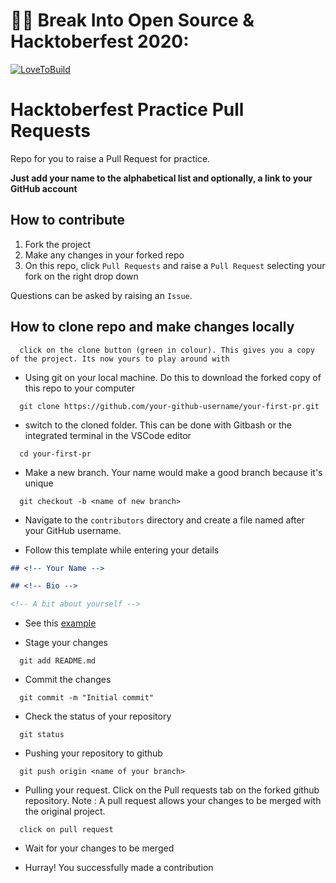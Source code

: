 # 👨‍💻 Break Into Open Source & Hacktoberfest 2020:

[![LoveToBuild](https://i.imgur.com/bPldAUV.jpg)](https://hacktoberfest.digitalocean.com)

# Hacktoberfest Practice Pull Requests

Repo for you to raise a Pull Request for practice.

**Just add your name to the alphabetical list and optionally, a link to your GitHub account**

## How to contribute

1. Fork the project
2. Make any changes in your forked repo
3. On this repo, click `Pull Requests` and raise a `Pull Request` selecting your fork on the right drop down

Questions can be asked by raising an `Issue`.

## How to clone repo and make changes locally

```
  click on the clone button (green in colour). This gives you a copy of the project. Its now yours to play around with
```

- Using git on your local machine. Do this to download the forked copy of this repo to your computer

```
  git clone https://github.com/your-github-username/your-first-pr.git
```

- switch to the cloned folder. This can be done with Gitbash or the integrated terminal in the VSCode editor

```
  cd your-first-pr
```

- Make a new branch. Your name would make a good branch because it's unique

```
  git checkout -b <name of new branch>
```

- Navigate to the `contributors` directory and create a file named after your GitHub username.

- Follow this template while entering your details

```md
## <!-- Your Name -->

## <!-- Bio -->

<!-- A bit about yourself -->
```

- See this [example](https://github.com/love-to-build/your-first-pr/blob/master/contributors/jamesgeorge007.md)

- Stage your changes

```
  git add README.md
```

- Commit the changes

```
  git commit -m "Initial commit"
```

- Check the status of your repository

```
  git status
```

- Pushing your repository to github

```
  git push origin <name of your branch>
```

- Pulling your request. Click on the Pull requests tab on the forked github repository.
  Note : A pull request allows your changes to be merged with the original project.

```
  click on pull request
```

- Wait for your changes to be merged

- Hurray! You successfully made a contribution

